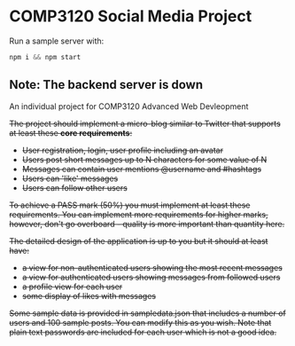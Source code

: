 # COMP3120 Social Media Project

Run a sample server with:

``` c
npm i && npm start
```

## Note: The backend server is down

An individual project for COMP3120 Advanced Web Devleopment

<s>The project should implement a micro-blog similar to Twitter that supports at least these
__core requirements__:

* User registration, login, user profile including an avatar
* Users post short messages up to N characters for some value of N
* Messages can contain user mentions @username and #hashtags
* Users can 'like' messages
* Users can follow other users

To achieve a PASS mark (50%) you must implement at least these requirements.  You can
implement more requirements for higher marks, however, don't go overboard - quality is
more important than quantity here.

The detailed design of the application is up to you but it should at least have:

* a view for non-authenticated users showing the most recent messages
* a view for authenticated users showing messages from followed users
* a profile view for each user
* some display of likes with messages

Some sample data is provided in sampledata.json that includes a number of users
and 100 sample posts.  You can modify this as you wish. Note that plain text
passwords are included for each user which is not a good idea.
</s>
